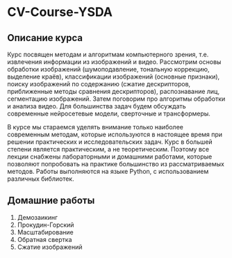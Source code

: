 # CV-Course-YSDA

## Описание курса
Курс посвящен методам и алгоритмам компьютерного зрения, т.е. извлечения информации из изображений и видео. Рассмотрим основы обработки изображений (шумоподавление, тональную коррекцию, выделение краёв), классификации изображений (основные признаки), поиску изображений по содержанию (сжатие дескрипторов, приближенные методы сравнения дескрипторов), распознавание лиц, сегментацию изображений. Затем поговорим про алгоритмы обработки и анализа видео. Для большинства задач будем обсуждать современные нейросетевые модели, сверточные и трансформеры.

В курсе мы стараемся уделять внимание только наиболее современным методам, которые используются в настоящее время при решении практических и исследовательских задач. Курс в большей степени является практическим, а не теоретическим. Поэтому все лекции снабжены лабораторными и домашними работами, которые позволяют попробовать на практике большинство из рассматриваемых методов. Работы выполняются на языке Python, с использованием различных библиотек.


## Домашние работы
1. Демозаикинг
2. Прокудин-Горский
3. Масштабирование
4. Обратная свертка
5. Сжатие изображений
